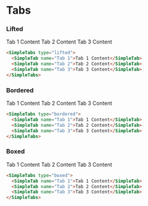 <script setup lang="ts">
import {SimpleTabs, SimpleTab} from 'simple-daisy-vue'

const types = ['Bordered', 'Boxed', 'Lifted'] as const

</script>

# Tabs

### Lifted

<SimpleTabs type="lifted">
    <SimpleTab name="Preview">
        <SimpleTabs type="lifted">
        <SimpleTab name="Tab 1">Tab 1 Content</SimpleTab>
        <SimpleTab name="Tab 2">Tab 2 Content</SimpleTab>
        <SimpleTab name="Tab 3">Tab 3 Content</SimpleTab>
    </SimpleTabs>
    </SimpleTab>
<SimpleTab name="Code">

```html
<SimpleTabs type="lifted">
  <SimpleTab name="Tab 1">Tab 1 Content</SimpleTab>
  <SimpleTab name="Tab 2">Tab 2 Content</SimpleTab>
  <SimpleTab name="Tab 3">Tab 3 Content</SimpleTab>
</SimpleTabs>
```

</SimpleTab>

</SimpleTabs>

### Bordered

<SimpleTabs type="lifted">
    <SimpleTab name="Preview">
        <SimpleTabs type="bordered">
        <SimpleTab name="Tab 1">Tab 1 Content</SimpleTab>
        <SimpleTab name="Tab 2">Tab 2 Content</SimpleTab>
        <SimpleTab name="Tab 3">Tab 3 Content</SimpleTab>
    </SimpleTabs>
    </SimpleTab>
<SimpleTab name="Code">

```html
<SimpleTabs type="bordered">
  <SimpleTab name="Tab 1">Tab 1 Content</SimpleTab>
  <SimpleTab name="Tab 2">Tab 2 Content</SimpleTab>
  <SimpleTab name="Tab 3">Tab 3 Content</SimpleTab>
</SimpleTabs>
```

</SimpleTab>

</SimpleTabs>

### Boxed

<SimpleTabs type="lifted">
    <SimpleTab name="Preview">
        <SimpleTabs type="boxed">
        <SimpleTab name="Tab 1">Tab 1 Content</SimpleTab>
        <SimpleTab name="Tab 2">Tab 2 Content</SimpleTab>
        <SimpleTab name="Tab 3">Tab 3 Content</SimpleTab>
    </SimpleTabs>
    </SimpleTab>
<SimpleTab name="Code">

```html
<SimpleTabs type="boxed">
  <SimpleTab name="Tab 1">Tab 1 Content</SimpleTab>
  <SimpleTab name="Tab 2">Tab 2 Content</SimpleTab>
  <SimpleTab name="Tab 3">Tab 3 Content</SimpleTab>
</SimpleTabs>
```

</SimpleTab>

</SimpleTabs>
